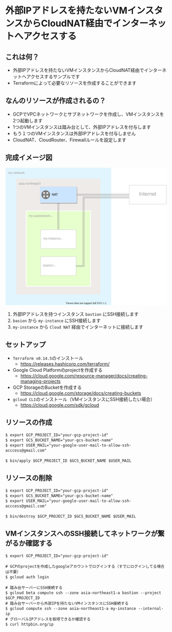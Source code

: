 # 外部IPアドレスを持たないVMインスタンスからCloudNAT経由でインターネットへアクセスする

## これは何？
- 外部IPアドレスを持たないVMインスタンスからCloudNAT経由でインターネットへアクセスするサンプルです
- Terraformによって必要なリソースを作成することができます

## なんのリソースが作成されるの？
- GCPでVPCネットワークとサブネットワークを作成し、VMインスタンスを2つ起動します
- 1つのVMインスタンスは踏み台として、外部IPアドレスを付与します
- もう１つのVMインスタンスは外部IPアドレスを付与しません
- CloudNAT、CloudRouter、Firewallルールを設定します

## 完成イメージ図
![](./diagrams/network.svg)
1. 外部IPアドレスを持つインスタンス `bastion` にSSH接続します
2. `basion` から `my-instance` にSSH接続します
3. `my-instance` から `Cloud NAT` 経由でインターネットに接続します

## セットアップ
- `Terraform v0.14.5`のインストール
  - https://releases.hashicorp.com/terraform/
- Google Cloud Platformのprojectを作成する
  - https://cloud.google.com/resource-manager/docs/creating-managing-projects
- GCP StorageのBucketを作成する
  - https://cloud.google.com/storage/docs/creating-buckets
- `gcloud CLI`のインストール（VMインスタンスにSSH接続したい場合）
  - https://cloud.google.com/sdk/gcloud

## リソースの作成
```
$ export GCP_PROJECT_ID="your-gcp-project-id"
$ export GCS_BUCKET_NAME="your-gcs-bucket-name"
$ export USER_MAIL="your-google-user-mail-to-allow-ssh-acccess@gmail.com"

$ bin/apply $GCP_PROJECT_ID $GCS_BUCKET_NAME $USER_MAIL
```

## リソースの削除
```
$ export GCP_PROJECT_ID="your-gcp-project-id"
$ export GCS_BUCKET_NAME="your-gcs-bucket-name"
$ export USER_MAIL="your-google-user-mail-to-allow-ssh-acccess@gmail.com"

$ bin/destroy $GCP_PROJECT_ID $GCS_BUCKET_NAME $USER_MAIL
```

## VMインスタンスへのSSH接続してネットワークが繋がるか確認する
```
$ export GCP_PROJECT_ID="your-gcp-project-id"

# GCPのprojectを作成したgoogleアカウントでログインする（すでにログインしてる場合は不要）
$ gcloud auth login

# 踏み台サーバーにSSH接続する
$ gcloud beta compute ssh --zone asia-northeast1-a bastion --project $GCP_PROJECT_ID
# 踏み台サーバーから外部IPを持たないVMインスタンスにSSH接続する
$ gcloud compute ssh --zone asia-northeast1-a my-instance --internal-ip
# グローバルIPアドレスを取得できるか確認する
$ curl httpbin.org/ip
```
